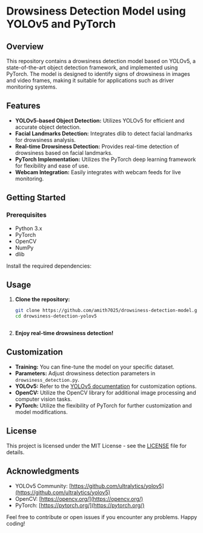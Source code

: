 # Drowsiness Detection Model using YOLOv5 and PyTorch

## Overview

This repository contains a drowsiness detection model based on YOLOv5, a state-of-the-art object detection framework, and implemented using PyTorch. The model is designed to identify signs of drowsiness in images and video frames, making it suitable for applications such as driver monitoring systems.

## Features

- **YOLOv5-based Object Detection:** Utilizes YOLOv5 for efficient and accurate object detection.
- **Facial Landmarks Detection:** Integrates dlib to detect facial landmarks for drowsiness analysis.
- **Real-time Drowsiness Detection:** Provides real-time detection of drowsiness based on facial landmarks.
- **PyTorch Implementation:** Utilizes the PyTorch deep learning framework for flexibility and ease of use.
- **Webcam Integration:** Easily integrates with webcam feeds for live monitoring.

## Getting Started

### Prerequisites

- Python 3.x
- PyTorch
- OpenCV
- NumPy
- dlib

Install the required dependencies:

## Usage

1. **Clone the repository:**

    ```bash
    git clone https://github.com/amith7025/drowsiness-detection-model.git
    cd drowsiness-detection-yolov5
    ```

    ```

2. **Enjoy real-time drowsiness detection!**

## Customization

- **Training:** You can fine-tune the model on your specific dataset.
- **Parameters:** Adjust drowsiness detection parameters in `drowsiness_detection.py`.
- **YOLOv5:** Refer to the [YOLOv5 documentation](https://github.com/ultralytics/yolov5) for customization options.
- **OpenCV:** Utilize the OpenCV library for additional image processing and computer vision tasks.
- **PyTorch:** Utilize the flexibility of PyTorch for further customization and model modifications.

## License

This project is licensed under the MIT License - see the [LICENSE](LICENSE) file for details.

## Acknowledgments

- YOLOv5 Community: [https://github.com/ultralytics/yolov5](https://github.com/ultralytics/yolov5)
- OpenCV: [https://opencv.org/](https://opencv.org/)
- PyTorch: [https://pytorch.org/](https://pytorch.org/)

Feel free to contribute or open issues if you encounter any problems. Happy coding!
